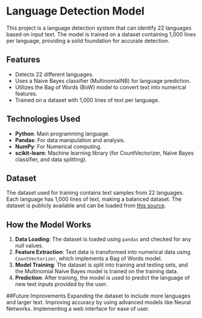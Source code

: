 # Language Detection Model

This project is a language detection system that can identify 22 languages based on input text. The model is trained on a dataset containing 1,000 lines per language, providing a solid foundation for accurate detection.

## Features
- Detects 22 different languages.
- Uses a Naive Bayes classifier (MultinomialNB) for language prediction.
- Utilizes the Bag of Words (BoW) model to convert text into numerical features.
- Trained on a dataset with 1,000 lines of text per language.

## Technologies Used
- **Python**: Main programming language.
- **Pandas**: For data manipulation and analysis.
- **NumPy**: For Numerical computing.
- **scikit-learn**: Machine learning library (for CountVectorizer, Naive Bayes classifier, and data splitting).

## Dataset
The dataset used for training contains text samples from 22 languages. Each language has 1,000 lines of text, making a balanced dataset. The dataset is publicly available and can be loaded from [this source](https://raw.githubusercontent.com/amankharwal/Website-data/master/dataset.csv).

## How the Model Works
1. **Data Loading**: The dataset is loaded using `pandas` and checked for any null values.
2. **Feature Extraction**: Text data is transformed into numerical data using `CountVectorizer`, which implements a Bag of Words model.
3. **Model Training**: The dataset is split into training and testing sets, and the Multinomial Naive Bayes model is trained on the training data.
4. **Prediction**: After training, the model is used to predict the language of new text inputs provided by the user.

##Future Improvements
Expanding the dataset to include more languages and larger text.
Improving accuracy by using advanced models like Neural Networks.
Implementing a web interface for ease of user.
